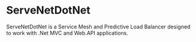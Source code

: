 # ServeNetDotNet

ServeNetDotNet is a Service Mesh and Predictive Load Balancer designed to work with .Net MVC and Web.API applications.
